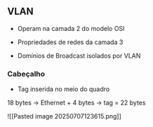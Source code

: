 
## VLAN

- Operam na camada 2 do modelo OSI

- Propriedades de redes da camada 3

- Domínios de Broadcast isolados por VLAN

### Cabeçalho

- Tag inserida no meio do quadro

18 bytes → Ethernet
     +
4 bytes → tag
     =
22 bytes

![[Pasted image 20250707123615.png]]


